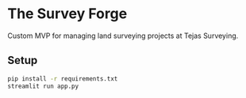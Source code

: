 # The Survey Forge

Custom MVP for managing land surveying projects at Tejas Surveying.

## Setup

```bash
pip install -r requirements.txt
streamlit run app.py
```
